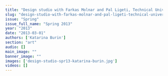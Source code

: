 ```yaml
---
title: "Design studio with Farkas Molnar and Pal Ligeti, Technical University Budapest, 1928"
slug: "design-studio-with-farkas-molnar-and-pal-ligeti-technical-university-budapest-1928"
issue: "Spring"
issue_full_name: "Spring 2013"
year: "2013"
date: "2013-03-01"
authors: ['Katarina Burin']
section: "art"
audio: []
main_image: ""
banner_image: ""
images: ['design-studio-spr13-katarina-burin.jpg']
videos: []
---
```

